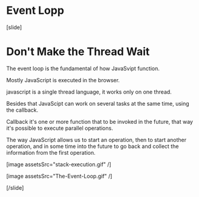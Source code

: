 # Event Lopp

[slide]
# Don't Make the Thread Wait

The event loop is the fundamental of how JavaSvipt function. 

Mostly JavaScript is executed in the browser. 

javascript is a single thread language, it works only on one thread.

Besides that JavaScipt can work on several tasks at the same time, using the callback. 

Callback it's one or more function that to be invoked in the future, that way it's possible to execute parallel operations.

The way JavaScript allows us to start an operation, then to start another operation, and in some time into the future to go back and collect the information from the first operation. 

[image assetsSrc="stack-execution.gif" /]


[image assetsSrc="The-Event-Loop.gif" /]


[/slide]